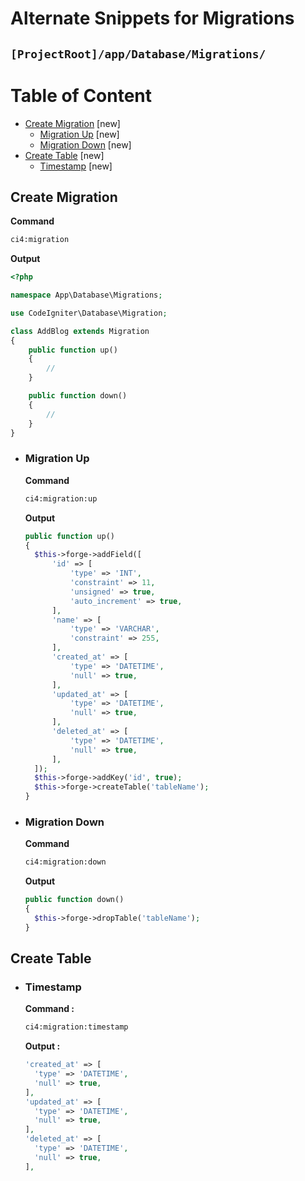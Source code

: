 # Alternate Snippets for Migrations

## `[ProjectRoot]/app/Database/Migrations/`

# Table of Content

- [Create Migration](#create-migration) [new]
  - [Migration Up](#migration-up) [new]
  - [Migration Down](#migration-down) [new]
- [Create Table](#create-table) [new]
  - [Timestamp](#timestamp) [new]

## Create Migration

**Command**

```bash
ci4:migration
```

**Output**

```php
<?php

namespace App\Database\Migrations;

use CodeIgniter\Database\Migration;

class AddBlog extends Migration
{
    public function up()
    {
        //
    }

    public function down()
    {
        //
    }
}
```

- ### Migration Up

  **Command**

  ```bash
  ci4:migration:up
  ```

  **Output**

  ```php
  public function up()
  {
    $this->forge->addField([
        'id' => [
            'type' => 'INT',
            'constraint' => 11,
            'unsigned' => true,
            'auto_increment' => true,
        ],
        'name' => [
            'type' => 'VARCHAR',
            'constraint' => 255,
        ],
        'created_at' => [
            'type' => 'DATETIME',
            'null' => true,
        ],
        'updated_at' => [
            'type' => 'DATETIME',
            'null' => true,
        ],
        'deleted_at' => [
            'type' => 'DATETIME',
            'null' => true,
        ],
    ]);
    $this->forge->addKey('id', true);
    $this->forge->createTable('tableName');
  }
  ```

- ### Migration Down

  **Command**

  ```bash
  ci4:migration:down
  ```

  **Output**

  ```php
  public function down()
  {
    $this->forge->dropTable('tableName');
  }
  ```

## Create Table

- ### Timestamp

  **Command :**

  ```bash
  ci4:migration:timestamp
  ```

  **Output :**

  ```php
  'created_at' => [
    'type' => 'DATETIME',
    'null' => true,
  ],
  'updated_at' => [
    'type' => 'DATETIME',
    'null' => true,
  ],
  'deleted_at' => [
    'type' => 'DATETIME',
    'null' => true,
  ],
  ```
